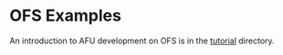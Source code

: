 # OFS Examples

An introduction to AFU development on OFS is in the [tutorial](tutorial) directory.

